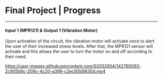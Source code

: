 <h1>Final Project | Progress</h1>
<hr>

<h4>Input 1 (MPR121) & Output 1 (Vibration Motor)</h4>
<p>Upon activation of the circuit, the vibration motor will activate once to alert the user of their increased stress levels. After that, the MPR121 sensor will activate and this allows the user to turn the motor on and off according to their need.</p>

https://user-images.githubusercontent.com/92052904/142780093-2c905b6c-209c-4c20-a399-c2ec93b9830d.mp4

